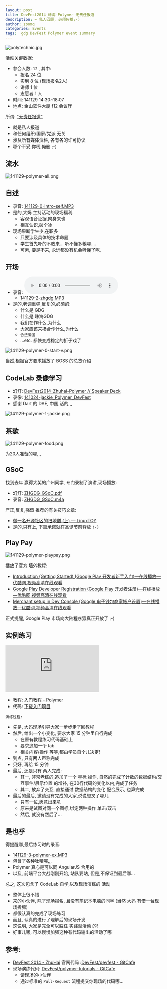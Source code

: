 ```yaml
---
layout: post
title: DevFest2014-珠海-Polymer 无责任报道
description: ~ 私人回顾, 必须传播;-)
author: zoomq
categories: Events
tags:  gdg DevFest Polymer event summary
---
```


![polytechnic.jpg](http://zoomq.qiniudn.com/ZHGDG/2014/141130-devfest/polytechnic.jpg?imageView2/2/w/512)

活动关键数据:

- 参会人数: `12` , 其中:
    - 报名 24 位
    - 实到 8 位 (现场报名2人)
    - 讲师 1 位
    - 志愿者 1 人
- 时间: 141129 14:30~18:07
- 地点: 金山软件大厦 f12 会议厅

<!--more-->
所谓: ["无责任报道"](http://wiki.woodpecker.org.cn/moin/ZoomQuiet/NullDutyPublish) 
- 就是私人报道
- 和任何组织/国家/党派 无关
- 涉及所有媒体资料, 各有各的许可协议
- 哪个不妥,你吼,俺删 ;-)


## 流水
![141129-polymer-all.png](http://zoomq.qiniudn.com/ZHGDG/2014/141130-devfest/141129-polymer-all.png)

## 自述
- 录音: [141129-0-intro-self.MP3](http://zoomq.qiniudn.com/ZHGDG/2014/141130-devfest/141129-0-intro-self.MP3)
- 是的,大妈 主持活动的现场福利:
    + 客观语音证据,肉身来也
    + 相互认识,破个冰
- 现场果断学生少,在职多
    + 只要涉及具体的技术命题
    + 学生首先吓的不敢来... 听不懂多糗哪....
    + 可素, 要是不来, 永远都没有机会听懂了呢.

## 开场

- 录音: ![141129-1-starting.MP3](http://zoomq.qiniudn.com/ZHGDG/2014/141130-devfest/141129-1-starting.MP3)
    + [141129-2-zhgdg.MP3](http://zoomq.qiniudn.com/ZHGDG/2014/141130-devfest/141129-2-zhgdg.MP3)
- 是的,老调重弹,反复的,必须的:
    + 什么是 GDG
    + 什么是 珠海GDG
    + 我们在作什么,为什么
    + 大家应该来掺合作什么,为什么
    + `合法爱国`
    + ...etc. 都快变成稳定的折子戏了

![141129-polymer-0-start-v.png](http://zoomq.qiniudn.com/ZHGDG/2014/141130-devfest/141129-polymer-0-start-v.png)

当然,根据官方要求播放了 BOSS 的总览介绍

## CodeLab 录像学习
- 幻灯: [DevFest2014-Zhuhai-Polymer // Speaker Deck](https://speakerdeck.com/zoomquiet/devfest2014-zhuhai-polymer)
- 录像: [141024-jackie_Polymer_DevFest](http://v.youku.com/v_show/id_XODM5NDEyNTM2.html)
- 感谢 Dart 的 DAE, 中国,活的,,,

![141129-polymer-1-jackie.png](http://zoomq.qiniudn.com/ZHGDG/2014/141130-devfest/141129-polymer-1-jackie.png)

## 茶歇
![141129-polymer-food.png](http://zoomq.qiniudn.com/ZHGDG/2014/141130-devfest/141129-polymer-food.png)

为20人准备的哪,,,


## GSoC

找到去年 赢得大奖的广州同学, 专门录制了演讲,现场播放:

- 幻灯: [ZHGDG_GSoC.pdf](http://zoomq.qiniudn.com/ZHGDG/res/ZHGDG_GSoC.pdf)
- 录音: [ZHGDG_GSoC.m4a](http://zoomq.qiniudn.com/ZHGDG/res/ZHGDG_GSoC.m4a)

严正,反复,强烈 推荐的有关技巧文章:

- [做一名开源社区的扫地僧 (上) — LinuxTOY](https://linuxtoy.org/archives/from-bug-reporter-google-summer-code.html)
- 是的,只有上, 下篇承诺就在圣诞节前释放 `!-)`

## Play Pay
![141129-polymer-playpay.png](http://zoomq.qiniudn.com/ZHGDG/2014/141130-devfest/141129-polymer-playpay.png)

播放了官方 墙外教程:

- [Introduction (Getting Started) (Google Play 开发者新手入门)—在线播放—优酷网,视频高清在线观看](http://v.youku.com/v_show/id_XODMxMjIzNTg0.html)
- [Google Play Developer Registration (Google Play 开发者注册)—在线播放—优酷网,视频高清在线观看](http://v.youku.com/v_show/id_XODMxMjIzMzgw.html)
- [Merchant setup in Dev Console (Google 电子钱包商家帐户设置)—在线播放—优酷网,视频高清在线观看](http://v.youku.com/v_show/id_XODMxMjIzNjg4.html)

正式提醒, Google Play 市场向大陆程序猿真正开放了 ;-)

## 实例练习

![Index of /ZHGDG/2014/141130-devfest {gen. by gen4idx.py v13.4.18}](http://zoomq.qiniudn.com/ZHGDG/2014/141130-devfest/index.html)

- 教程: [入门教程 - Polymer](http://docs.polymerchina.org/docs/start/tutorial/intro.html)
- 代码: [下载入门项目](https://github.com/Polymer/polymer-tutorial/archive/master.zip)

`演练过程:`

- 先是, 大妈现场引导大家一步步走了回教程
- 然后, 给出一个小变化, 要求大家 15 分钟里自行完成
    + 在原有教程练习代码基础上
    + 要求追加一个 tab
    + 相关内容/操作 等等,都由学员自个儿决定!
- 到点, 只有两人声称完成
- 只好, 再给 15 分钟
- 最后, 还是只有 两人完成:
    + 其一, 非常老练的,追加了一个 星标 操作, 自然的完成了计数的数据结构/交互事件/展示位置 的增补, 在30行代码的变化以内,完成了任务
    + 其二, 放弃了交互, 直接通过 数据结构的变化 配合展示, 也算完成
- 最后的最后, 邀请没有完成的大家,说说想叉了哪儿
    - 只有一位,愿意出来吼
    - 原来是试图对同一个图标,绑定两种操作 单击/双击
    - 然后, 就没有然后了...
   
## 是也乎
得提醒哪,最后练习时的录音:

- [141129-3-polymer-ex.MP3](http://zoomq.qiniudn.com/ZHGDG/2014/141130-devfest/141129-3-polymer-ex.MP3)
- 包含了各种吐糟哪,,,
- Polymer 真心是可以同 AngularJS 合用的
- 以及, 前端平台大战刚刚开始, 站队要站, 但是,不保证到最后哪...

总之, 这次包含了 CodeLab 自学,以及现场演练的 活动

- 整体上很不错
- 来的小伙伴, 除了现场报名, 且没有笔记本电脑的同学 (当然 大妈 有借一台现场折腾)
- 都很认真的完成了现场练习
- 而且, 认真的进行了理解后的现场开发
- 这说明, 大家是完全可以胜任 实践型活动 的!
- 好事儿哪, 可以慢慢加强这种有代码输出的活动了哪


## 参考:

- [DevFest 2014 - ZhuHai](http://devfest.zhgdg.org/) 官网代码 :[DevFest/devfest - GitCafe](https://gitcafe.com/DevFest/devfest/tree/gitcafe-pages)
- 现场演练代码: [DevFest/polymer-tutorials - GitCafe](https://gitcafe.com/DevFest/polymer-tutorials)
    + 请现场的小伙伴
    + 通过标准的 `Pull-Request` 流程提交你现场的代码哪...



